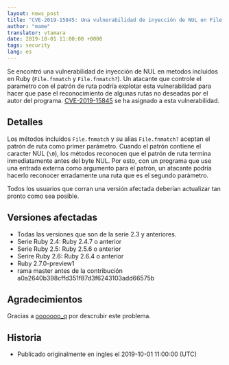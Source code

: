 ```yaml
---
layout: news_post
title: "CVE-2019-15845: Una vulnerabilidad de inyección de NUL en File.fnmatch y File.fnmatch?"
author: "mame"
translator: vtamara
date: 2019-10-01 11:00:00 +0000
tags: security
lang: es
---
```


Se encontró una vulnerabilidad de  inyección de NUL en metodos incluidos en 
Ruby (`File.fnmatch` y `File.fnmatch?`). Un atacante que controle
el parametro con el patrón de ruta podría explotar esta vulnerabilidad
para hacer que pase el reconocimiento de algunas rutas no deseadas por el
autor del programa.
[CVE-2019-15845](https://cve.mitre.org/cgi-bin/cvename.cgi?name=CVE-2019-15845)
se ha asignado a esta vulnerabilidad.

## Detalles

Los métodos incluidos `File.fnmatch` y su alias `File.fnmatch?` aceptan
el patrón de ruta como primer parámetro.
Cuando el patrón contiene el caracter NUL (`\0`), los métodos reconocen
que el patrón de ruta termina inmediatamente antes del byte NUL.
Por esto, con un programa que use una entrada externa como argumento para
el patrón, un atacante podría hacerlo reconocer erradamente una
ruta que es el segundo parámetro.

Todos los usuarios que corran una versión afectada deberían actualizar
tan pronto como sea posible.

## Versiones afectadas

* Todas las versiones que son de la serie 2.3 y anteriores.
* Serie Ruby 2.4: Ruby 2.4.7 o anterior
* Serie Ruby 2.5: Ruby 2.5.6 o anterior
* Serire Ruby 2.6: Ruby 2.6.4 o anterior
* Ruby 2.7.0-preview1
* rama master antes de la contribución a0a2640b398cffd351f87d3f6243103add66575b

## Agradecimientos

Gracias a [ooooooo_q](https://hackerone.com/ooooooo_q) por descrubir este problema.

## Historia

* Publicado originalmente en ingles el 2019-10-01 11:00:00 (UTC)
